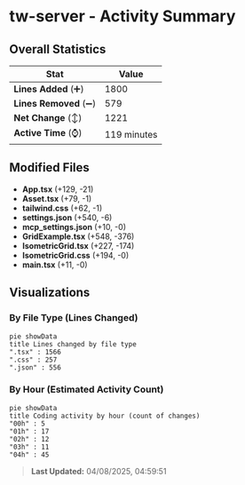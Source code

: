 # tw-server - Activity Summary 

## Overall Statistics

| Stat                   | Value                                                             |
| ---------------------- | ----------------------------------------------------------------- |
| **Lines Added** (➕)   | 1800                                          |
| **Lines Removed** (➖) | 579                                        |
| **Net Change** (↕)    | 1221                |
| **Active Time** (⌚)   | 119 minutes |


## Modified Files
- **App.tsx** (+129, -21)
- **Asset.tsx** (+79, -1)
- **tailwind.css** (+62, -1)
- **settings.json** (+540, -6)
- **mcp_settings.json** (+10, -0)
- **GridExample.tsx** (+548, -376)
- **IsometricGrid.tsx** (+227, -174)
- **IsometricGrid.css** (+194, -0)
- **main.tsx** (+11, -0)

## Visualizations

### By File Type (Lines Changed)

```mermaid
pie showData
title Lines changed by file type
".tsx" : 1566
".css" : 257
".json" : 556
```

### By Hour (Estimated Activity Count)

```mermaid
pie showData
title Coding activity by hour (count of changes)
"00h" : 5
"01h" : 17
"02h" : 12
"03h" : 11
"04h" : 45
```


> **Last Updated:** 04/08/2025, 04:59:51